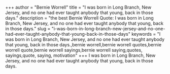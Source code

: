 +++
author = "Bernie Worrell"
title = "I was born in Long Branch, New Jersey, and no one had ever taught anybody that young, back in those days."
description = "the best Bernie Worrell Quote: I was born in Long Branch, New Jersey, and no one had ever taught anybody that young, back in those days."
slug = "i-was-born-in-long-branch-new-jersey-and-no-one-had-ever-taught-anybody-that-young-back-in-those-days"
keywords = "I was born in Long Branch, New Jersey, and no one had ever taught anybody that young, back in those days.,bernie worrell,bernie worrell quotes,bernie worrell quote,bernie worrell sayings,bernie worrell saying,quotes, sayings,quote, saying, motivation"
+++
I was born in Long Branch, New Jersey, and no one had ever taught anybody that young, back in those days.

